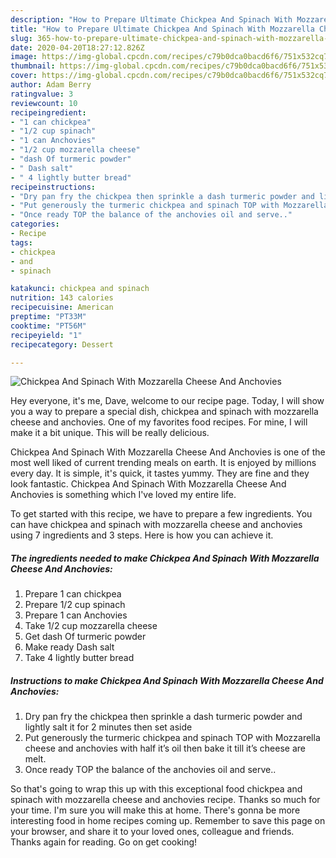 ```yaml
---
description: "How to Prepare Ultimate Chickpea And Spinach With Mozzarella Cheese And Anchovies"
title: "How to Prepare Ultimate Chickpea And Spinach With Mozzarella Cheese And Anchovies"
slug: 365-how-to-prepare-ultimate-chickpea-and-spinach-with-mozzarella-cheese-and-anchovies
date: 2020-04-20T18:27:12.826Z
image: https://img-global.cpcdn.com/recipes/c79b0dca0bacd6f6/751x532cq70/chickpea-and-spinach-with-mozzarella-cheese-and-anchovies-recipe-main-photo.jpg
thumbnail: https://img-global.cpcdn.com/recipes/c79b0dca0bacd6f6/751x532cq70/chickpea-and-spinach-with-mozzarella-cheese-and-anchovies-recipe-main-photo.jpg
cover: https://img-global.cpcdn.com/recipes/c79b0dca0bacd6f6/751x532cq70/chickpea-and-spinach-with-mozzarella-cheese-and-anchovies-recipe-main-photo.jpg
author: Adam Berry
ratingvalue: 3
reviewcount: 10
recipeingredient:
- "1 can chickpea"
- "1/2 cup spinach"
- "1 can Anchovies"
- "1/2 cup mozzarella cheese"
- "dash Of turmeric powder"
- " Dash salt"
- " 4 lightly butter bread"
recipeinstructions:
- "Dry pan fry the chickpea then sprinkle a dash turmeric powder and lightly salt it for 2 minutes then set aside"
- "Put generously the turmeric chickpea and spinach TOP with Mozzarella cheese and anchovies with half it’s oil then bake it till it’s cheese are melt."
- "Once ready TOP the balance of the anchovies oil and serve.."
categories:
- Recipe
tags:
- chickpea
- and
- spinach

katakunci: chickpea and spinach 
nutrition: 143 calories
recipecuisine: American
preptime: "PT33M"
cooktime: "PT56M"
recipeyield: "1"
recipecategory: Dessert

---
```



![Chickpea And Spinach With Mozzarella Cheese And Anchovies](https://img-global.cpcdn.com/recipes/c79b0dca0bacd6f6/751x532cq70/chickpea-and-spinach-with-mozzarella-cheese-and-anchovies-recipe-main-photo.jpg)

Hey everyone, it's me, Dave, welcome to our recipe page. Today, I will show you a way to prepare a special dish, chickpea and spinach with mozzarella cheese and anchovies. One of my favorites food recipes. For mine, I will make it a bit unique. This will be really delicious.



Chickpea And Spinach With Mozzarella Cheese And Anchovies is one of the most well liked of current trending meals on earth. It is enjoyed by millions every day. It is simple, it's quick, it tastes yummy. They are fine and they look fantastic. Chickpea And Spinach With Mozzarella Cheese And Anchovies is something which I've loved my entire life.


To get started with this recipe, we have to prepare a few ingredients. You can have chickpea and spinach with mozzarella cheese and anchovies using 7 ingredients and 3 steps. Here is how you can achieve it.

<!--inarticleads1-->

##### The ingredients needed to make Chickpea And Spinach With Mozzarella Cheese And Anchovies:

1. Prepare 1 can chickpea
1. Prepare 1/2 cup spinach
1. Prepare 1 can Anchovies
1. Take 1/2 cup mozzarella cheese
1. Get dash Of turmeric powder
1. Make ready  Dash salt
1. Take  4 lightly butter bread




<!--inarticleads2-->

##### Instructions to make Chickpea And Spinach With Mozzarella Cheese And Anchovies:

1. Dry pan fry the chickpea then sprinkle a dash turmeric powder and lightly salt it for 2 minutes then set aside
1. Put generously the turmeric chickpea and spinach TOP with Mozzarella cheese and anchovies with half it’s oil then bake it till it’s cheese are melt.
1. Once ready TOP the balance of the anchovies oil and serve..




So that's going to wrap this up with this exceptional food chickpea and spinach with mozzarella cheese and anchovies recipe. Thanks so much for your time. I'm sure you will make this at home. There's gonna be more interesting food in home recipes coming up. Remember to save this page on your browser, and share it to your loved ones, colleague and friends. Thanks again for reading. Go on get cooking!
